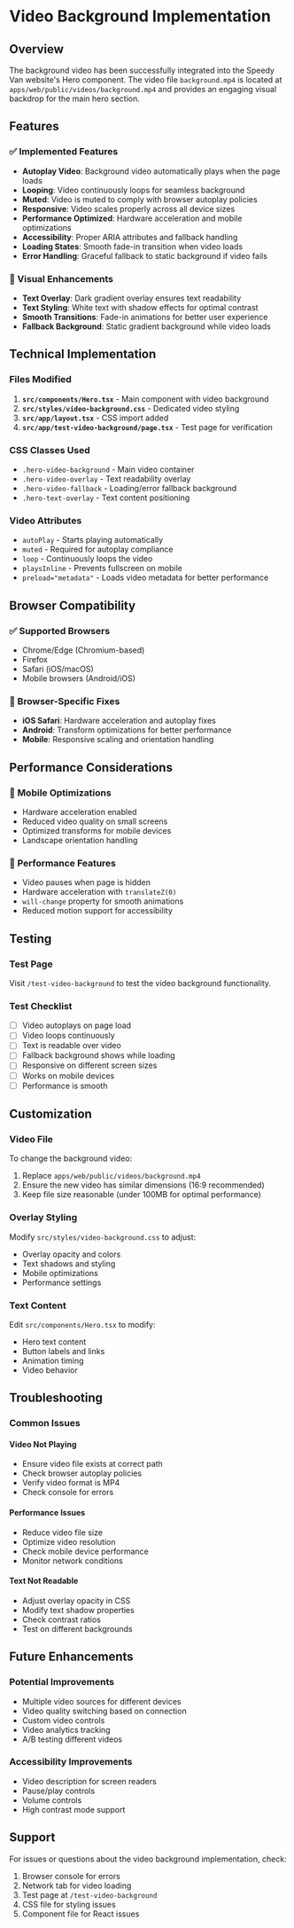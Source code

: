 # Video Background Implementation

## Overview
The background video has been successfully integrated into the Speedy Van website's Hero component. The video file `background.mp4` is located at `apps/web/public/videos/background.mp4` and provides an engaging visual backdrop for the main hero section.

## Features

### ✅ Implemented Features
- **Autoplay Video**: Background video automatically plays when the page loads
- **Looping**: Video continuously loops for seamless background
- **Muted**: Video is muted to comply with browser autoplay policies
- **Responsive**: Video scales properly across all device sizes
- **Performance Optimized**: Hardware acceleration and mobile optimizations
- **Accessibility**: Proper ARIA attributes and fallback handling
- **Loading States**: Smooth fade-in transition when video loads
- **Error Handling**: Graceful fallback to static background if video fails

### 🎨 Visual Enhancements
- **Text Overlay**: Dark gradient overlay ensures text readability
- **Text Styling**: White text with shadow effects for optimal contrast
- **Smooth Transitions**: Fade-in animations for better user experience
- **Fallback Background**: Static gradient background while video loads

## Technical Implementation

### Files Modified
1. **`src/components/Hero.tsx`** - Main component with video background
2. **`src/styles/video-background.css`** - Dedicated video styling
3. **`src/app/layout.tsx`** - CSS import added
4. **`src/app/test-video-background/page.tsx`** - Test page for verification

### CSS Classes Used
- `.hero-video-background` - Main video container
- `.hero-video-overlay` - Text readability overlay
- `.hero-video-fallback` - Loading/error fallback background
- `.hero-text-overlay` - Text content positioning

### Video Attributes
- `autoPlay` - Starts playing automatically
- `muted` - Required for autoplay compliance
- `loop` - Continuously loops the video
- `playsInline` - Prevents fullscreen on mobile
- `preload="metadata"` - Loads video metadata for better performance

## Browser Compatibility

### ✅ Supported Browsers
- Chrome/Edge (Chromium-based)
- Firefox
- Safari (iOS/macOS)
- Mobile browsers (Android/iOS)

### 🔧 Browser-Specific Fixes
- **iOS Safari**: Hardware acceleration and autoplay fixes
- **Android**: Transform optimizations for better performance
- **Mobile**: Responsive scaling and orientation handling

## Performance Considerations

### 📱 Mobile Optimizations
- Hardware acceleration enabled
- Reduced video quality on small screens
- Optimized transforms for mobile devices
- Landscape orientation handling

### 🚀 Performance Features
- Video pauses when page is hidden
- Hardware acceleration with `translateZ(0)`
- `will-change` property for smooth animations
- Reduced motion support for accessibility

## Testing

### Test Page
Visit `/test-video-background` to test the video background functionality.

### Test Checklist
- [ ] Video autoplays on page load
- [ ] Video loops continuously
- [ ] Text is readable over video
- [ ] Fallback background shows while loading
- [ ] Responsive on different screen sizes
- [ ] Works on mobile devices
- [ ] Performance is smooth

## Customization

### Video File
To change the background video:
1. Replace `apps/web/public/videos/background.mp4`
2. Ensure the new video has similar dimensions (16:9 recommended)
3. Keep file size reasonable (under 100MB for optimal performance)

### Overlay Styling
Modify `src/styles/video-background.css` to adjust:
- Overlay opacity and colors
- Text shadows and styling
- Mobile optimizations
- Performance settings

### Text Content
Edit `src/components/Hero.tsx` to modify:
- Hero text content
- Button labels and links
- Animation timing
- Video behavior

## Troubleshooting

### Common Issues

#### Video Not Playing
- Ensure video file exists at correct path
- Check browser autoplay policies
- Verify video format is MP4
- Check console for errors

#### Performance Issues
- Reduce video file size
- Optimize video resolution
- Check mobile device performance
- Monitor network conditions

#### Text Not Readable
- Adjust overlay opacity in CSS
- Modify text shadow properties
- Check contrast ratios
- Test on different backgrounds

## Future Enhancements

### Potential Improvements
- Multiple video sources for different devices
- Video quality switching based on connection
- Custom video controls
- Video analytics tracking
- A/B testing different videos

### Accessibility Improvements
- Video description for screen readers
- Pause/play controls
- Volume controls
- High contrast mode support

## Support

For issues or questions about the video background implementation, check:
1. Browser console for errors
2. Network tab for video loading
3. Test page at `/test-video-background`
4. CSS file for styling issues
5. Component file for React issues
